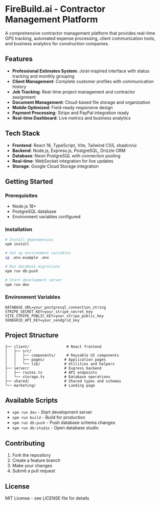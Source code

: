 # FireBuild.ai - Contractor Management Platform

A comprehensive contractor management platform that provides real-time GPS tracking, automated expense processing, client communication tools, and business analytics for construction companies.

## Features

- **Professional Estimates System**: Joist-inspired interface with status tracking and monthly grouping
- **Client Management**: Complete customer profiles with communication history
- **Job Tracking**: Real-time project management and contractor assignment
- **Document Management**: Cloud-based file storage and organization
- **Mobile Optimized**: Field-ready responsive design
- **Payment Processing**: Stripe and PayPal integration ready
- **Real-time Dashboard**: Live metrics and business analytics

## Tech Stack

- **Frontend**: React 18, TypeScript, Vite, Tailwind CSS, shadcn/ui
- **Backend**: Node.js, Express.js, PostgreSQL, Drizzle ORM
- **Database**: Neon PostgreSQL with connection pooling
- **Real-time**: WebSocket integration for live updates
- **Storage**: Google Cloud Storage integration

## Getting Started

### Prerequisites
- Node.js 18+ 
- PostgreSQL database
- Environment variables configured

### Installation

```bash
# Install dependencies
npm install

# Set up environment variables
cp .env.example .env

# Run database migrations
npm run db:push

# Start development server
npm run dev
```

### Environment Variables

```env
DATABASE_URL=your_postgresql_connection_string
STRIPE_SECRET_KEY=your_stripe_secret_key
VITE_STRIPE_PUBLIC_KEY=your_stripe_public_key
SENDGRID_API_KEY=your_sendgrid_key
```

## Project Structure

```
├── client/                 # React frontend
│   ├── src/
│   │   ├── components/     # Reusable UI components
│   │   ├── pages/         # Application pages
│   │   └── lib/           # Utilities and helpers
├── server/                # Express backend
│   ├── routes.ts          # API endpoints
│   └── storage.ts         # Database operations
├── shared/                # Shared types and schemas
└── marketing/             # Landing page
```

## Available Scripts

- `npm run dev` - Start development server
- `npm run build` - Build for production
- `npm run db:push` - Push database schema changes
- `npm run db:studio` - Open database studio

## Contributing

1. Fork the repository
2. Create a feature branch
3. Make your changes
4. Submit a pull request

## License

MIT License - see LICENSE file for details
